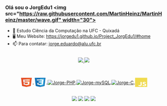 ### Olá sou o JorgEdu1 <img src="https://raw.githubusercontent.com/MartinHeinz/MartinHeinz/master/wave.gif" width="30">

- 🌱 Estudo Ciência da Computação na UFC - Quixadá
- 🖥️ Meu Website: https://jorgedu1.github.io/Project_JorgEdu1/#home
- 📫 Para contatar: jorge.eduardo@alu.ufc.br

 ##

<div align="center">
  <a href="https://github.com/JorgEdu1">
  <img height="130px" src="https://github-readme-stats.vercel.app/api?username=JorgEdu1&show_icons=true&theme=apprentice&include_all_commits=true&count_private=true"/>
  <img height="130px" src="https://github-readme-stats.vercel.app/api/top-langs/?username=JorgEdu1&layout=compact&langs_count=7&theme=apprentice"/>
</div>
  
   ##
  
  <div style="display: inline_block" align="center"><br>
  <img align="center" alt="Rafa-HTML" height="30" width="40" src="https://raw.githubusercontent.com/devicons/devicon/master/icons/html5/html5-original.svg">
  <img align="center" alt="Rafa-CSS" height="30" width="40" src="https://raw.githubusercontent.com/devicons/devicon/master/icons/css3/css3-original.svg">
  <img align="center" alt="Jorge-PHP" height="30" width="40" src="https://cdn.jsdelivr.net/gh/devicons/devicon/icons/php/php-original.svg" />
  <img align="center" alt="Jorge-mySQL" height="40" width="50" src="https://cdn.jsdelivr.net/gh/devicons/devicon/icons/mysql/mysql-original-wordmark.svg" />
  <img align="center" alt="Jorge-C" height="30" width="40" src="https://cdn.jsdelivr.net/gh/devicons/devicon/icons/c/c-original.svg" />
  <img align="center" alt="Jorge-Js" height="30" width="40" src="https://raw.githubusercontent.com/devicons/devicon/master/icons/javascript/javascript-plain.svg">
</div>
  
  ##
  
  <div align="center"> 
  <a style="a:hover{opacity: 0.9;}" href="https://instagram.com/jorge.sousacc" target="_blank"><img src="https://img.shields.io/badge/-Instagram-%23E4405F?style=for-the-badge&logo=instagram&logoColor=white" target="_blank"></a>
 <a href="https://discord.gg/JRG#4047" target="_blank"><img src="https://img.shields.io/badge/Discord-7289DA?style=for-the-badge&logo=discord&logoColor=white" target="_blank"></a> 
  <a href = "mailto:jorge.eduardo@alu.ufc.br"><img src="https://img.shields.io/badge/-Gmail-%23333?style=for-the-badge&logo=gmail&logoColor=white" target="_blank"></a>
  <a href="https://www.linkedin.com/in/jorge-eduardo-silva-sousa-353565227/" target="_blank"><img src="https://img.shields.io/badge/-LinkedIn-%230077B5?style=for-the-badge&logo=linkedin&logoColor=white" target="_blank"></a> 

</div>
  
